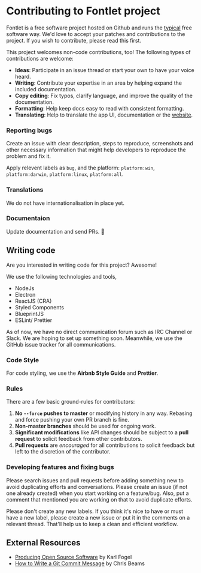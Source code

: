 # Contributing to Fontlet project

Fontlet is a free software project hosted on Github and runs the [typical](http://producingoss.com) free software way.
We'd love to accept your patches and contributions to the project. If you wish to contribute, please read this first. 

This project welcomes non-code contributions, too! The following types of contributions are welcome:

- **Ideas**: Participate in an issue thread or start your own to have your voice heard.
- **Writing**: Contribute your expertise in an area by helping expand the included documentation.
- **Copy editing**: Fix typos, clarify language, and improve the quality of the documentation.
- **Formatting**: Help keep docs easy to read with consistent formatting.
- **Translating**: Help to translate the app UI, documentation or the [website](https://github.com/fontlet/fontlet.app).

### Reporting bugs

Create an issue with clear description, steps to reproduce, screenshots and other necessary information that might help developers to reproduce the problem and fix it.

Apply relevent labels as `bug`, and the platform: `platform:win`, `platform:darwin`, `platform:linux`, `platform:all`.

### Translations

We do not have internationalisation in place yet.

### Documentaion

Update documentation and send PRs. 🙂

## Writing code

Are you interested in writing code for this project? Awesome! 

We use the following technologies and tools,

- NodeJs
- Electron
- ReactJS (CRA)
- Styled Components
- BlueprintJS
- ESLint/ Prettier

As of now, we have no direct communication forum such as IRC Channel or Slack. We are hoping to set up something soon. Meanwhile, we use the GitHub issue tracker for all communications.

### Code Style

For code styling, we use the **Airbnb Style Guide** and **Prettier**.
  
### Rules

There are a few basic ground-rules for contributors:

1. **No `--force` pushes to master** or modifying history in any way. Rebasing and force pushing your own PR branch is fine.
2. **Non-master branches** should be used for ongoing work.
3. **Significant modifications** like API changes should be subject to a **pull request** to solicit feedback from other contributors.
4. **Pull requests** are *encouraged* for all contributions to solicit feedback but left to the discretion of the contributor.

### Developing features and fixing bugs

Please search issues and pull requests before adding something new to avoid duplicating efforts and conversations. Please create an issue (if not one already created) when you start working on a feature/bug. Also, put a comment that mentioned you are working on that to avoid duplicate efforts.

Please don't create any new labels. If you think it's nice to have or must have a new label, please create a new issue or put it in the comments on a relevant thread. That'll help us to keep a clean and efficient workflow.


## External Resources

- [Producing Open Source Software](https://producingoss.com/) by Karl Fogel
- [How to Write a Git Commit Message](https://chris.beams.io/posts/git-commit/) by Chris Beams
